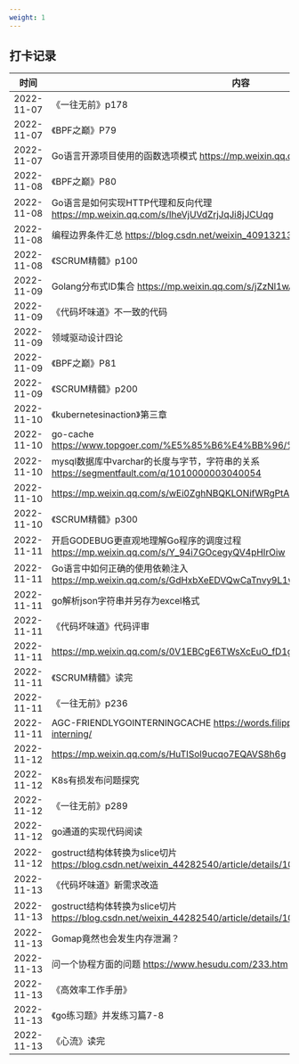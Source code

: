 ```yaml
---
weight: 1
---
```


## 打卡记录
|时间|内容|
|----|----|
|2022-11-07|《一往无前》p178|
|2022-11-07|《BPF之巅》P79|
|2022-11-07|Go语言开源项目使用的函数选项模式 https://mp.weixin.qq.com/s/2jzg2PIK_esjTxSFMkp02A|
|2022-11-08|《BPF之巅》P80|
|2022-11-08|Go语言是如何实现HTTP代理和反向代理 https://mp.weixin.qq.com/s/IheVjUVdZrjJqJi8jJCUqg|
|2022-11-08|编程边界条件汇总 https://blog.csdn.net/weixin_40913213/article/details/122766339|
|2022-11-08|《SCRUM精髓》p100|
|2022-11-09|Golang分布式ID集合 https://mp.weixin.qq.com/s/jZzNl1wAzFf9VrXOwOH4tQ|
|2022-11-09|《代码坏味道》不一致的代码|
|2022-11-09|领域驱动设计四论|
|2022-11-09|《BPF之巅》P81|
|2022-11-09|《SCRUM精髓》p200|
|2022-11-10|《kubernetesinaction》第三章|
|2022-11-10|go-cache https://www.topgoer.com/%E5%85%B6%E4%BB%96/%E7%BC%93%E5%AD%98.html|
|2022-11-10|mysql数据库中varchar的长度与字节，字符串的关系 https://segmentfault.com/q/1010000003040054|
|2022-11-10|https://mp.weixin.qq.com/s/wEi0ZghNBQKLONifWRgPtA|
|2022-11-10|《SCRUM精髓》p300|
|2022-11-11|开启GODEBUG更直观地理解Go程序的调度过程 https://mp.weixin.qq.com/s/Y_94i7GOcegyQV4pHIrOiw|
|2022-11-11|Go语言中如何正确的使用依赖注入 https://mp.weixin.qq.com/s/GdHxbXeEDVQwCaTnvy9L1w|
|2022-11-11|go解析json字符串并另存为excel格式|
|2022-11-11|《代码坏味道》代码评审|
|2022-11-11|https://mp.weixin.qq.com/s/0V1EBCgE6TWsXcEuO_fD1g|
|2022-11-11|《SCRUM精髓》读完|
|2022-11-11|《一往无前》p236|
|2022-11-11|AGC-FRIENDLYGOINTERNINGCACHE https://words.filippo.io/dispatches/certificate-interning/|
|2022-11-12|https://mp.weixin.qq.com/s/HuTISol9ucqo7EQAVS8h6g|
|2022-11-12|K8s有损发布问题探究|
|2022-11-12|《一往无前》p289|
|2022-11-12|go通道的实现代码阅读|
|2022-11-12|gostruct结构体转换为slice切片 https://blog.csdn.net/weixin_44282540/article/details/108852529|
|2022-11-13|《代码坏味道》新需求改造|
|2022-11-13|gostruct结构体转换为slice切片 https://blog.csdn.net/weixin_44282540/article/details/108852529|
|2022-11-13|Gomap竟然也会发生内存泄漏？|
|2022-11-13|问一个协程方面的问题 https://www.hesudu.com/233.htm|
|2022-11-13|《高效率工作手册》|
|2022-11-13|《go练习题》并发练习篇7-8|
|2022-11-13|《心流》读完|
